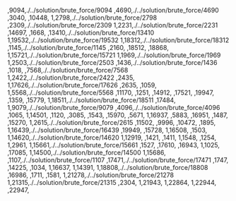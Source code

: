 ,9094,./../solution/brute_force/9094
,4690,./../solution/brute_force/4690
,3040,
,10448,
1,2798,./../solution/brute_force/2798
,2309,./../solution/brute_force/2309
1,2231,./../solution/brute_force/2231
,14697,
,1668,
,13410,./../solution/brute_force/13410
1,19532,./../solution/brute_force/19532
1,18312,./../solution/brute_force/18312
,1145,./../solution/brute_force/1145
,2160,
,18512,
,18868,
1,15721,./../solution/brute_force/15721
1,1969,./../solution/brute_force/1969
1,2503,./../solution/brute_force/2503
,1436,./../solution/brute_force/1436
,1018,
,7568,./../solution/brute_force/7568
1,2422,./../solution/brute_force/2422
,2435,
1,17626,./../solution/brute_force/17626
,2635,
,1059,
1,5568,./../solution/brute_force/5568
,11170,
,1251,
,14912,
,17521,
,19947,
,1359,
,15779,
1,18511,./../solution/brute_force/18511
,17484,
1,9079,./../solution/brute_force/9079
,4096,./../solution/brute_force/4096
,1065,
1,14501,
,1120,
,3085,
,1543,
,15970,
,5671,
1,16937,
,5883,
,16951,
,1487,
,15270,
1,2615,./../solution/brute_force/2615
,11502,
,9996,
,10472,
,1895,
1,16439,./../solution/brute_force/16439
,19949,
,15728,
1,16508,
,1503,
1,14620,./../solution/brute_force/14620
1,12919,
,1421,
,1411,
1,1548,
,1254,
1,2961,
1,15661,./../solution/brute_force/15661
,1527,
,17610,
,16943,
1,1025,
,17085,
1,14500,./../solution/brute_force/14500
1,15686,
,1107,./../solution/brute_force/1107
,17471,./../solution/brute_force/17471
,1747,
,14225,
,1034,
1,16637,
1,14391,
1,18808,./../solution/brute_force/18808
,16986,
,1711,
,1581,
1,21278,./../solution/brute_force/21278
1,21315,./../solution/brute_force/21315
,2304,
1,21943,
1,22864,
1,22944,
,22947,
